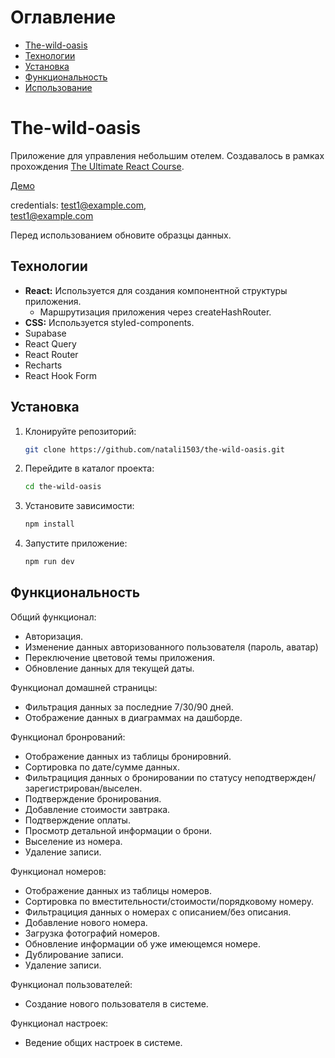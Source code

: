 # Оглавление

- [The-wild-oasis](#The-wild-oasis)
- [Технологии](#Технологии)
- [Установка](#Установка)
- [Функциональность](#Функциональность)
- [Использование](#Использование)

# The-wild-oasis

Приложение для управления небольшим отелем.
Создавалось в рамках прохождения [The Ultimate React Course](https://www.udemy.com/course/the-ultimate-react-course/).

[Демо](https://natali1503.github.io/the-wild-oasis/)
	
credentials: test1@example.com, 	
test1@example.com

Перед использованием обновите образцы данных.

## Технологии

- **React:** Используется для создания компонентной структуры приложения.
  - Маршрутизация приложения через createHashRouter.
- **CSS:** Используется styled-components.
- Supabase
- React Query
- React Router
- Recharts
- React Hook Form

## Установка

1. Клонируйте репозиторий:

   ```bash
   git clone https://github.com/natali1503/the-wild-oasis.git
   ```

2. Перейдите в каталог проекта:

   ```bash
   cd the-wild-oasis
   ```

3. Установите зависимости:

   ```bash
   npm install
   ```

4. Запустите приложение:

   ```bash
   npm run dev
   ```

## Функциональность

Общий функционал:

- Авторизация.
- Изменение данных авторизованного пользователя (пароль, аватар)
- Переключение цветовой темы приложения.
- Обновление данных для текущей даты.

Функционал домашней страницы:

- Фильтрация данных за последние 7/30/90 дней.
- Отображение данных в диаграммах на дашборде.

Функционал бронрований:

- Отображение данных из таблицы бронировний.
- Сортировка по дате/сумме данных.
- Фильтрациция данных о бронировании по статусу неподтвержден/зарегистрирован/выселен.
- Подтверждение бронирования.
- Добавление стоимости завтрака.
- Подтверждение оплаты.
- Просмотр детальной информации о брони.
- Выселение из номера.
- Удаление записи.

Функционал номеров:

- Отображение данных из таблицы номеров.
- Сортировка по вместительности/стоимости/порядковому номеру.
- Фильтрациция данных о номерах с описанием/без описания.
- Добавление нового номера.
- Загрузка фотографий номеров.
- Обновление информации об уже имеющемся номере.
- Дублирование записи.
- Удаление записи.

Функционал пользователей:

- Создание нового пользователя в системе.

Функционал настроек:

- Ведение общих настроек в системе.
